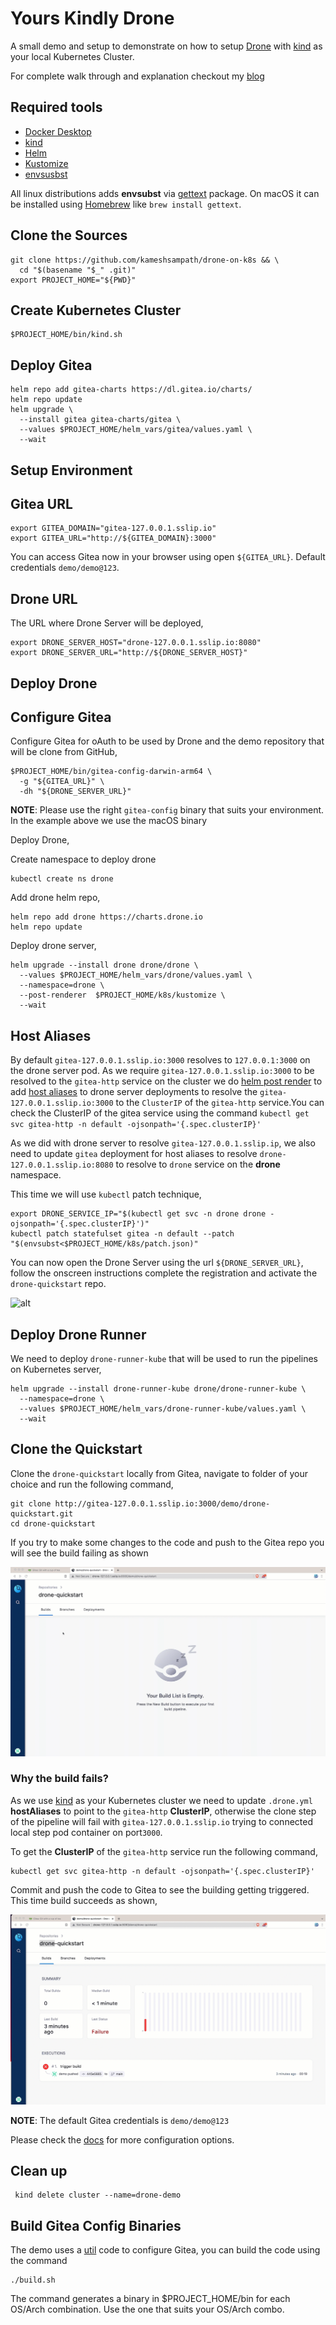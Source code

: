 # Yours Kindly Drone

A small demo and setup to demonstrate on how to setup [Drone](https://drone.io) with [kind](https://kind.sigs.k8s.io/) as your local Kubernetes Cluster.

For complete walk through and explanation checkout my [blog](https://kubesimplify.com/yours-kindly-drone)

## Required tools

- [Docker Desktop](https://www.docker.com/products/docker-desktop/)
- [kind](https://kind.sigs.k8s.io/)
- [Helm](https://helm.sh/)
- [Kustomize](https://kustomize.io/)
- [envsusbst](https://www.man7.org/linux/man-pages/man1/envsubst.1.html)

All linux distributions adds **envsubst** via [gettext](https://www.gnu.org/software/gettext/) package. On macOS it can be installed using [Homebrew](https://brew.sh/) like `brew install gettext`.

## Clone the Sources

```shell
git clone https://github.com/kameshsampath/drone-on-k8s && \
  cd "$(basename "$_" .git)"
export PROJECT_HOME="${PWD}"
```

## Create Kubernetes Cluster

```shell
$PROJECT_HOME/bin/kind.sh
```

## Deploy Gitea

```shell
helm repo add gitea-charts https://dl.gitea.io/charts/
helm repo update
helm upgrade \
  --install gitea gitea-charts/gitea \
  --values $PROJECT_HOME/helm_vars/gitea/values.yaml \
  --wait
```

## Setup Environment

## Gitea URL

```shell
export GITEA_DOMAIN="gitea-127.0.0.1.sslip.io"
export GITEA_URL="http://${GITEA_DOMAIN}:3000"
```

You can access Gitea now in your browser using open `${GITEA_URL}`. Default credentials `demo/demo@123`.

## Drone URL

The URL where Drone Server will be deployed,

```shell
export DRONE_SERVER_HOST="drone-127.0.0.1.sslip.io:8080"
export DRONE_SERVER_URL="http://${DRONE_SERVER_HOST}"
```

## Deploy Drone

## Configure Gitea

Configure Gitea for oAuth to be used by Drone and the demo repository that will be clone from GitHub,

```shell
$PROJECT_HOME/bin/gitea-config-darwin-arm64 \
  -g "${GITEA_URL}" \
  -dh "${DRONE_SERVER_URL}"
```

**NOTE**: Please use the right `gitea-config` binary that suits your environment. In the example above we use the macOS binary

Deploy Drone,

Create namespace to deploy drone

```shell
kubectl create ns drone
```

Add drone helm repo,

```shell
helm repo add drone https://charts.drone.io
helm repo update
```

Deploy drone server,

```shell
helm upgrade --install drone drone/drone \
  --values $PROJECT_HOME/helm_vars/drone/values.yaml \
  --namespace=drone \
  --post-renderer  $PROJECT_HOME/k8s/kustomize \
  --wait
```

## Host Aliases

By default `gitea-127.0.0.1.sslip.io:3000` resolves to `127.0.0.1:3000` on the drone server pod. As we require `gitea-127.0.0.1.sslip.io:3000` to be resolved to the `gitea-http` service on the cluster we do [helm post render](https://helm.sh/docs/topics/advanced/#usage) to add [host aliases](https://kubernetes.io/docs/tasks/network/customize-hosts-file-for-pods/) to drone server deployments to resolve the `gitea-127.0.0.1.sslip.io:3000` to the `ClusterIP` of the `gitea-http` service.You can check the ClusterIP of the gitea service using the command `kubectl get svc gitea-http -n default -ojsonpath='{.spec.clusterIP}'`

As we did with drone server to resolve `gitea-127.0.0.1.sslip.ip`, we also need to update `gitea` deployment for host aliases to resolve `drone-127.0.0.1.sslip.io:8080` to resolve to `drone` service on the **drone** namespace.

This time we will use `kubectl` patch technique,

```shell
export DRONE_SERVICE_IP="$(kubectl get svc -n drone drone -ojsonpath='{.spec.clusterIP}')"
kubectl patch statefulset gitea -n default --patch "$(envsubst<$PROJECT_HOME/k8s/patch.json)" 
```

You can now open the Drone Server using the url `${DRONE_SERVER_URL}`, follow the onscreen instructions complete the registration and activate the `drone-quickstart` repo.

![alt](./images/drone_reg_complete.gif)

## Deploy Drone Runner

We need to deploy `drone-runner-kube` that will be used to run the pipelines on Kubernetes server,

```shell
helm upgrade --install drone-runner-kube drone/drone-runner-kube \
  --namespace=drone \
  --values $PROJECT_HOME/helm_vars/drone-runner-kube/values.yaml \
  --wait
```

## Clone the Quickstart

Clone the `drone-quickstart` locally from Gitea, navigate to folder of your choice and run the following command,

```source
git clone http://gitea-127.0.0.1.sslip.io:3000/demo/drone-quickstart.git
cd drone-quickstart
```

If you try to make some changes to the code and push to the Gitea repo you will see the build failing as shown

![Failed build](./images/failed_build.gif)

### Why the build fails?

As we use [kind](https://kind.sigs.k8s.io/) as your Kubernetes cluster we need to update `.drone.yml`  **hostAliases** to point to the `gitea-http`  **ClusterIP**, otherwise the clone step of the pipeline will fail with `gitea-127.0.0.1.sslip.io` trying to connected local step pod container on port`3000`.

To get the **ClusterIP** of the `gitea-http` service run the following command,

```shell
kubectl get svc gitea-http -n default -ojsonpath='{.spec.clusterIP}'
```

Commit and push the code to Gitea to see the building getting triggered. This time build succeeds as shown,

![successful build](./images/succcessful_build.gif)

**NOTE**: The default Gitea credentials is `demo/demo@123`

Please check the [docs](https://docs.drone.io/pipeline/kubernetes/overview/) for more configuration options.

## Clean up

```shell
 kind delete cluster --name=drone-demo
```

## Build Gitea Config Binaries

The demo uses a [util](./util/) code to configure Gitea, you can build the code using the command

```shell
./build.sh
```

The command generates a binary in $PROJECT_HOME/bin for each OS/Arch combination. Use the one that suits your OS/Arch combo.

